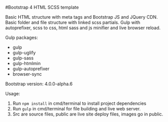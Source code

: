 #Bootstrap 4 HTML SCSS template

Basic HTML structure with meta tags and Bootstrap JS and JQuery CDN.
Basic folder and file structure with linked scss partials.
Gulp with autoprefixer, scss to css, html sass and js minifier and live browser reload.

Gulp packages:
* gulp
* gulp-uglify
* gulp-sass
* gulp-htmlmin
* gulp-autoprefixer
* browser-sync

Bootstrap version: 4.0.0-alpha.6

Usage:
1. Run `npm install` in cmd/terminal to install project dependencies
2. Run `gulp` in cmd/terminal for file building and live web server.
3. Src are source files, public are live site deploy files, images go in public.
